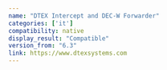 ```yaml
---
name: "DTEX Intercept and DEC-W Forwarder"
categories: ['it']
compatibility: native
display_result: "Compatible"
version_from: "6.3"
link: https://www.dtexsystems.com
---
```

